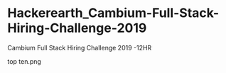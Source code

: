 # Hackerearth_Cambium-Full-Stack-Hiring-Challenge-2019
Cambium Full Stack Hiring Challenge 2019 -12HR


top ten.png
